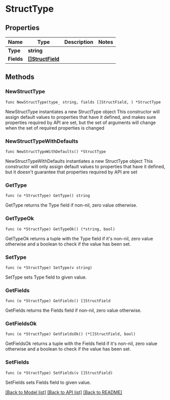 # StructType

## Properties

Name | Type | Description | Notes
------------ | ------------- | ------------- | -------------
**Type** | **string** |  | 
**Fields** | [**[]StructField**](StructField.md) |  | 

## Methods

### NewStructType

`func NewStructType(type_ string, fields []StructField, ) *StructType`

NewStructType instantiates a new StructType object
This constructor will assign default values to properties that have it defined,
and makes sure properties required by API are set, but the set of arguments
will change when the set of required properties is changed

### NewStructTypeWithDefaults

`func NewStructTypeWithDefaults() *StructType`

NewStructTypeWithDefaults instantiates a new StructType object
This constructor will only assign default values to properties that have it defined,
but it doesn't guarantee that properties required by API are set

### GetType

`func (o *StructType) GetType() string`

GetType returns the Type field if non-nil, zero value otherwise.

### GetTypeOk

`func (o *StructType) GetTypeOk() (*string, bool)`

GetTypeOk returns a tuple with the Type field if it's non-nil, zero value otherwise
and a boolean to check if the value has been set.

### SetType

`func (o *StructType) SetType(v string)`

SetType sets Type field to given value.


### GetFields

`func (o *StructType) GetFields() []StructField`

GetFields returns the Fields field if non-nil, zero value otherwise.

### GetFieldsOk

`func (o *StructType) GetFieldsOk() (*[]StructField, bool)`

GetFieldsOk returns a tuple with the Fields field if it's non-nil, zero value otherwise
and a boolean to check if the value has been set.

### SetFields

`func (o *StructType) SetFields(v []StructField)`

SetFields sets Fields field to given value.



[[Back to Model list]](../README.md#documentation-for-models) [[Back to API list]](../README.md#documentation-for-api-endpoints) [[Back to README]](../README.md)


